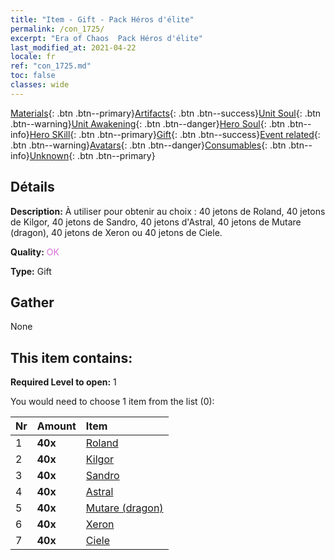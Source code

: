 ```yaml
---
title: "Item - Gift - Pack Héros d'élite"
permalink: /con_1725/
excerpt: "Era of Chaos  Pack Héros d'élite"
last_modified_at: 2021-04-22
locale: fr
ref: "con_1725.md"
toc: false
classes: wide
---
```

 [Materials](/ItemsFR/){: .btn .btn--primary}[Artifacts](/ItemsFR/Artifacts/){: .btn .btn--success}[Unit Soul](/ItemsFR/UnitSoul/){: .btn .btn--warning}[Unit Awakening](/ItemsFR/UnitAwakening/){: .btn .btn--danger}[Hero Soul](/ItemsFR/HeroSoul/){: .btn .btn--info}[Hero SKill](/ItemsFR/HeroSkill/){: .btn .btn--primary}[Gift](/ItemsFR/Gift/){: .btn .btn--success}[Event related](/ItemsFR/Events/){: .btn .btn--warning}[Avatars](/ItemsFR/Avatars/){: .btn .btn--danger}[Consumables](/ItemsFR/Consumables/){: .btn .btn--info}[Unknown](/ItemsFR/Unknown/){: .btn .btn--primary}

## Détails
 **Description:** À utiliser pour obtenir au choix : 40 jetons de Roland, 40 jetons de Kilgor, 40 jetons de Sandro, 40 jetons d'Astral, 40 jetons de Mutare (dragon), 40 jetons de Xeron ou 40 jetons de Ciele.

 **Quality:** <span style="color: #DA70D6">OK</span>

 **Type:** Gift

## Gather

  None

## This item contains:

 **Required Level to open:** 1

 You would need to choose 1 item from the list (0):

  | Nr | Amount |     Item    |
  |:---|:-------|:------------|
  | 1 |  **40x** | [Roland](/ItemsFR/her_362/) |  | 
  | 2 |  **40x** | [Kilgor](/ItemsFR/her_374/) |  | 
  | 3 |  **40x** | [Sandro](/ItemsFR/her_371/) |  | 
  | 4 |  **40x** | [Astral](/ItemsFR/her_388/) |  | 
  | 5 |  **40x** | [Mutare (dragon)](/ItemsFR/her_390/) |  | 
  | 6 |  **40x** | [Xeron](/ItemsFR/her_383/) |  | 
  | 7 |  **40x** | [Ciele](/ItemsFR/her_382/) |  | 
